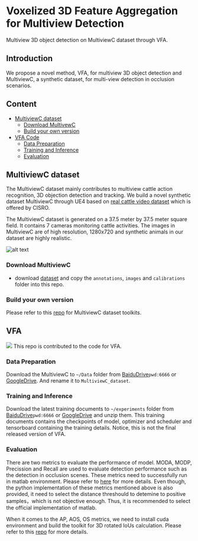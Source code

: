 # Voxelized 3D Feature Aggregation for Multiview Detection
 Multiview 3D object detection on MultiviewC dataset through VFA.

## Introduction
We propose a novel method, VFA, for multiview 3D object detection and MultiviewC, a synthetic dataset, for multi-view detection in occlusion scenarios.

## Content
- [MultiviewC dataset](#multiviewc-dataset)
  * [Download MultivewC](#download-multiviewC)
  * [Build your own version](#build-your-own-version)
- [VFA Code](#mvdet-code)
  * [Data Preparation](#data-preparation)
  * [Training and Inference](#training-and-inference)
  * [Evaluation](#evaluation)
## MultiviewC dataset
The MultiviewC dataset mainly contributes to multiview cattle action recognition, 3D objection detection and tracking. We build a novel synthetic dataset MultiviewC through UE4 based on [real cattle video dataset](https://cloudstor.aarnet.edu.au/plus/s/fouvWr9sE6TBueO) which is offered by CISRO.

The MultiviewC dataset is generated on a 37.5 meter by 37.5 meter square field. It contains 7 cameras monitoring cattle activities. The images in MultiviewC are of high resolution, 1280x720 and synthetic animals in our dataset are highly realistic. 

![alt text](https://github.com/Robert-Mar/MultiviewC/blob/main/github_material/MultiviewC.png "Visualization of MultiviewC")

### Download MultiviewC
- download [dataset](#data-preparation) and copy the `annotations`, `images` and `calibrations` folder into this repo. 
### Build your own version
Please refer to this [repo](https://github.com/Robert-Mar/MultiviewC) for MultiviewC dataset toolkits.

## VFA
<img src=https://github.com/Robert-Mar/VFA/blob/main/.github/vfa_v1.jpg>
This repo is contributed to the code for VFA.

### Data Preparation
Download the MultiviewC to `~/Data` folder from [BaiduDrive](https://pan.baidu.com/s/1s67xf8eznms3eF6GfluYSg)`pwd:6666` or [GoogleDrive](https://drive.google.com/file/d/1OrSDryc7DRxKerhHN-g648sI1VgmlbrI/view?usp=sharing). And rename it to `MultiviewC_dataset`.

### Training and Inference
Download the latest training documents to `~/experiments` folder from [BaiduDrive](https://pan.baidu.com/s/1OJTZHaDnLh5PJnV7ZqqWmA)`pwd:6666` or [GoogleDrive](https://drive.google.com/file/d/1itqfAaO8RGag05W-4bGM9-2HTsQ7Czct/view?usp=sharing) and unzip them. This training documents contains the checkpoints of model, optimizer and scheduler and tensorboard containing the training details. Notice, this is not the final released version of VFA.

### Evaluation
There are two metrics to evaluate the performance of model. MODA, MODP, Precission and Recall are used to evaluate detection performance such as the detection in occlusion scenes. These metrics need to successfully run in matlab environment. Please refer to [here](https://github.com/Robert-Mar/VFA/tree/main/moft/evaluation) for more details.
Even though, the python implementation of these metrics mentioned above is also provided, it need to select the distance threshould to detemine to positive samples，which is not objective enough. Thus, it is recommended to select the official implementation of matlab.

When it comes to the AP, AOS, OS metrics, we need to install cuda environment and build the toolkit for 3D rotated IoUs calculation. Please refer to this [repo](https://github.com/Robert-Mar/2D-3D-IoUs) for more details.

